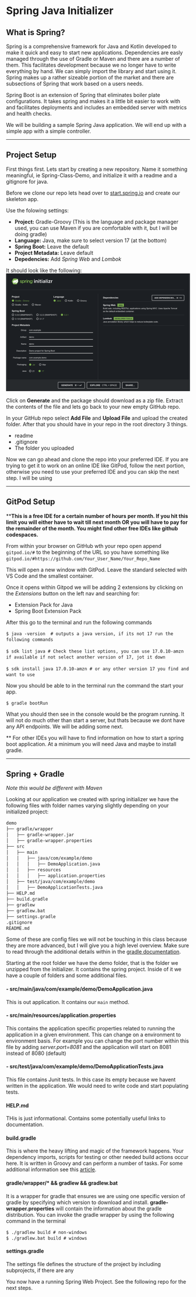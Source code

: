 # Spring Java Initializer

## What is Spring?
Spring is a comprehensive framework for Java and Kotlin developed to make it quick and easy to start new applications. Dependencies are easly managed through the use of Gradle or Maven and there are a number of them. This facilitates development because we no longer have to write everything by hand. We can simply import the library and start using it. Spring makes up a rather sizeable portion of the market and there are subsections of Spring that work based on a users needs.

Spring Boot is an extension of Spring that eliminates boiler plate configurations. It takes spring and makes it a little bit easier to work with and facilitates deployments and includes an embedded server with metrics and health checks.

We will be building a sample Spring Java application. We will end up with a simple app with a simple controller.

****
## Project Setup

First things first. Lets start by creating a new repository. Name it something meaningful, ie Spring-Class-Demo, and initialize it with a readme and a gitignore for java. 

Before we clone our repo lets head over to [start.spring.io](https://start.spring.io) and create our skeleton app. 

Use the folowing settings:

- **Project:** Gradle-Groovy (This is the language and package manager used, you can use Maven if you are comfortable with it, but I will be doing gradle)
- **Language:** Java, make sure to select version 17 (at the bottom)
- **Spring Boot:** Leave the default
- **Project Metadata:** Leave default
- **Depedencies:** Add *Spring Web* and *Lombok*

It should look like the following:
![startSpring](./startSpring.png)

Click on **Generate** and the package should download as a zip file. Extract the contents of the file and lets go back to your new empty GitHub repo. 

In your GitHub repo select **Add File** and **Upload File** and upload the created folder. After that you should have in your repo in the root directory 3 things. 
- readme
- .gitignore
- The folder you uploaded

Now we can go ahead and clone the repo into your preferred IDE. If you are trying to get it to work on an online IDE like GitPod, follow the next portion, otherwise you need to use your preferred IDE and you can skip the next step. I will be using 
***
## GitPod Setup

****This is a free IDE for a certain number of hours per month. If you hit this limit you will either have to wait till next month OR you will have to pay for the remainder of the month. You might find other free IDEs like github codespaces.**

From within your browser on GitHub wth your repo open append 
```gitpod.io/#```
to the beginning of the URL so you have something like ```gitpod.io/#https://github.com/Your_User_Name/Your_Repo_Name```

This will open a new window with GitPod. Leave the standard selected with VS Code and the smallest container. 

Once it opens within Gitpod we will be adding 2 extensions by clicking on the *Extensions* button on the left nav and searching for: 
- Extension Pack for Java
- Spring Boot Extension Pack

After this go to the terminal and run the following commands

```console
$ java -version  # outputs a java version, if its not 17 run the following commands

$ sdk list java # Check these list options, you can use 17.0.10-amzn if available if not select another version of 17, jot it down

$ sdk install java 17.0.10-amzn # or any other version 17 you find and want to use
```

Now you should be able to in the terminal run the command the start your app.
```console
$ gradle bootRun
````
What you should then see in the console would be the program running. It will not do much other than start a server, but thats because we dont have any API endpoints. We will be adding some next.

** For other IDEs you will have to find information on how to start a spring boot application. At a minimum you will need Java and maybe to install gradle.
***
## Spring + Gradle

*Note this would be different with Maven*

Looking at our application we created with spring initializer we have the following files with folder names varying slightly depending on your initialized project:
```
demo
├── gradle/wrapper
│   ├── gradle-wrapper.jar
│   ├── gradle-wrapper.properties
├── src
│   ├── main
│   │   ├── java/com/example/demo
│   │   │   ├── DemoApplication.java
│   │   ├── resources
│   │   │   ├── application.properties
│   ├── test/java/com/example/demo
│   │   ├── DemoApplicationTests.java
├── HELP.md
├── build.gradle
├── gradlew
├── gradlew.bat
├── settings.gradle
.gitignore
README.md
```
Some of these are config files we will not be touching in this class because they are more advanced, but I will give you a high level overview. Make sure to read through the additional details within in the [gradle documentation](https://docs.gradle.org/current/userguide/gradle_basics.html).

Starting at the root folder we have the demo folder, that is the folder we unzipped from the initializer. It contains the spring project. Inside of it we have a couple of folders and some additional files.

#### - src/main/java/com/example/demo/**DemoApplication.java**
This is out application. It contains our ```main``` method. 
#### - src/main/resources/**application.properties**
This contains the application specific properties related to running the application in a given environment. This can change on a environment to environment basis. For example you can change the port number within this file by adding *server.port=8081* and the application will start on 8081 instead of 8080 (default)

#### - src/test/java/com/example/demo/**DemoApplicationTests.java**
This file contains Junit tests. In this case its empty because we havent written in the application. We would need to write code and start populating tests. 

#### HELP.md
THis is just informational. Contains some potentially useful links to documentation.

#### build.gradle
This is where the heavy lifting and magic of the framework happens. Your dependency imports, scripts for testing or other needed build actions occur here. It is written in Groovy and can perform a number of tasks. For some additional information see this [article](https://medium.com/@andrewMacmurray/a-beginners-guide-to-gradle-26212ddcafa8).

#### gradle/wrapper/* && gradlew && gradlew.bat
It is a wrapper for gradle that ensures we are using one specific version of gradle by specifying which version to download and install. **gradle-wrapper.properties** will contain the information about the gradle distribution. You can invoke the gradle wrapper by using the following command in the terminal
```console
$ ./gradlew build # non-windows
$ ./gradlew.bat build # windows
```

#### settings.gradle
The settings file defines the structure of the project by including subprojects, if there are any

You now have a running Spring Web Project.
See the following repo for the next steps.

